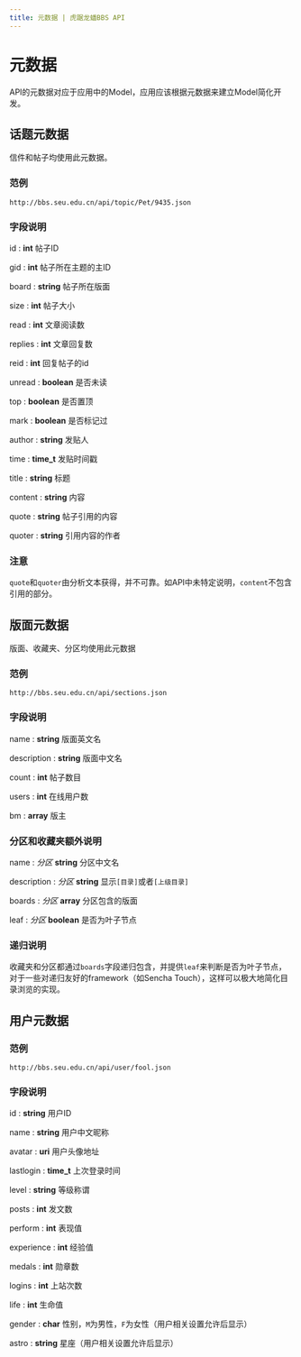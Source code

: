 ```yaml
---
title: 元数据 | 虎踞龙蟠BBS API
---
```


# 元数据

API的元数据对应于应用中的Model，应用应该根据元数据来建立Model简化开发。

## 话题元数据

信件和帖子均使用此元数据。

### 范例

    http://bbs.seu.edu.cn/api/topic/Pet/9435.json

### 字段说明

id
: **int** 帖子ID

gid
: **int** 帖子所在主题的主ID

board
: **string** 帖子所在版面

size
: **int** 帖子大小

read
: **int** 文章阅读数

replies
: **int** 文章回复数

reid
: **int** 回复帖子的id

unread
: **boolean** 是否未读

top
: **boolean** 是否置顶

mark
: **boolean** 是否标记过

author
: **string** 发贴人

time
: **time_t** 发贴时间戳

title
: **string** 标题

content
: **string** 内容

quote
: **string** 帖子引用的内容

quoter
: **string** 引用内容的作者

### 注意

`quote`和`quoter`由分析文本获得，并不可靠。如API中未特定说明，`content`不包含引用的部分。

## 版面元数据

版面、收藏夹、分区均使用此元数据

### 范例

    http://bbs.seu.edu.cn/api/sections.json

### 字段说明

name
: **string** 版面英文名

description
: **string** 版面中文名

count
: **int** 帖子数目

users
: **int** 在线用户数

bm
: **array** 版主

### 分区和收藏夹额外说明

name
: _分区_ **string** 分区中文名

description
: _分区_ **string** 显示`[目录]`或者`[上级目录]`

boards
: _分区_ **array** 分区包含的版面

leaf
: _分区_ **boolean** 是否为叶子节点

### 递归说明

收藏夹和分区都通过`boards`字段递归包含，并提供`leaf`来判断是否为叶子节点，对于一些对递归友好的framework（如Sencha Touch），这样可以极大地简化目录浏览的实现。

## 用户元数据

### 范例

    http://bbs.seu.edu.cn/api/user/fool.json

### 字段说明

id
: **string** 用户ID

name
: **string** 用户中文昵称

avatar
: **uri** 用户头像地址

lastlogin
: **time_t** 上次登录时间

level
: **string** 等级称谓

posts
: **int** 发文数

perform
: **int** 表现值

experience
: **int** 经验值

medals
: **int** 勋章数

logins
: **int** 上站次数

life
: **int** 生命值

gender
: **char** 性别，`M`为男性，`F`为女性（用户相关设置允许后显示）

astro
: **string** 星座（用户相关设置允许后显示）

